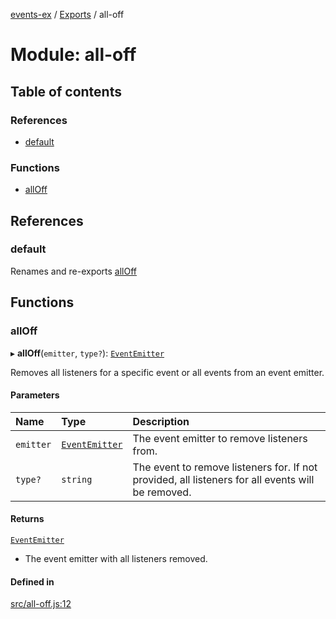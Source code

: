 [events-ex](../README.md) / [Exports](../modules.md) / all-off

# Module: all-off

## Table of contents

### References

- [default](all_off.md#default)

### Functions

- [allOff](all_off.md#alloff)

## References

### default

Renames and re-exports [allOff](all_off.md#alloff)

## Functions

### allOff

▸ **allOff**(`emitter`, `type?`): [`EventEmitter`](../classes/event_emitter.EventEmitter.md)

Removes all listeners for a specific event or all events from an event emitter.

#### Parameters

| Name | Type | Description |
| :------ | :------ | :------ |
| `emitter` | [`EventEmitter`](../classes/event_emitter.EventEmitter.md) | The event emitter to remove listeners from. |
| `type?` | `string` | The event to remove listeners for. If not provided, all listeners for all events will be removed. |

#### Returns

[`EventEmitter`](../classes/event_emitter.EventEmitter.md)

- The event emitter with all listeners removed.

#### Defined in

[src/all-off.js:12](https://github.com/snowyu/events-ex.js/blob/ccd8835/src/all-off.js#L12)

